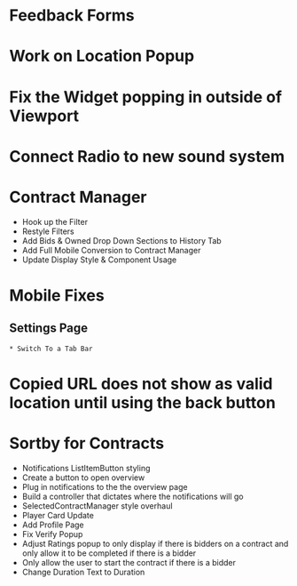 # Feedback Forms

# Work on Location Popup

# Fix the Widget popping in outside of Viewport

# Connect Radio to new sound system

# Contract Manager

- Hook up the Filter
- Restyle Filters
- Add Bids & Owned Drop Down Sections to History Tab
- Add Full Mobile Conversion to Contract Manager
- Update Display Style & Component Usage

# Mobile Fixes

## Settings Page

    * Switch To a Tab Bar

# Copied URL does not show as valid location until using the back button

# Sortby for Contracts

- Notifications ListItemButton styling
- Create a button to open overview
- Plug in notifications to the the overview page
- Build a controller that dictates where the notifications will go
- SelectedContractManager style overhaul
- Player Card Update
- Add Profile Page
- Fix Verify Popup
- Adjust Ratings popup to only display if there is bidders on a contract and only allow it to be completed if there is a bidder
- Only allow the user to start the contract if there is a bidder
- Change Duration Text to Duration
